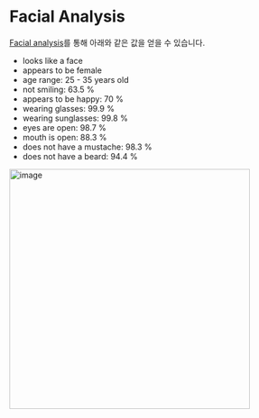 # Facial Analysis

[Facial analysis](https://ap-northeast-2.console.aws.amazon.com/rekognition/home?region=ap-northeast-2#/face-detection)를 통해 아래와 같은 값을 얻을 수 있습니다. 

- looks like a face
- appears to be female
- age range: 25 - 35 years old
- not smiling: 63.5 %
- appears to be happy: 70 %
- wearing glasses: 99.9 %
- wearing sunglasses: 99.8 %
- eyes are open: 98.7 %
- mouth is open: 88.3 %
- does not have a mustache: 98.3 %
- does not have a beard: 94.4 %

<img width="426" alt="image" src="https://user-images.githubusercontent.com/52392004/220785305-856f63d1-0553-4a57-bef0-6a28fc078dcc.png">

